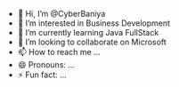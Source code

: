 - 👋 Hi, I’m @CyberBaniya
- 👀 I’m interested in Business Development
- 🌱 I’m currently learning Java FullStack
- 💞️ I’m looking to collaborate on Microsoft
- 📫 How to reach me ...
- 😄 Pronouns: ...
- ⚡ Fun fact: ...

<!---
CyberBaniya/CyberBaniya is a ✨ special ✨ repository because its `README.md` (this file) appears on your GitHub profile.
You can click the Preview link to take a look at your changes.
--->

